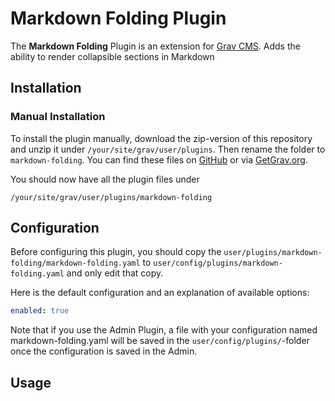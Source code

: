 # Markdown Folding Plugin

The **Markdown Folding** Plugin is an extension for [Grav CMS](http://github.com/getgrav/grav). Adds the ability to render collapsible sections in Markdown

## Installation

### Manual Installation

To install the plugin manually, download the zip-version of this repository and unzip it under `/your/site/grav/user/plugins`. Then rename the folder to `markdown-folding`. You can find these files on [GitHub](https://github.com/alexey-rasskazov/grav-plugin-markdown-folding) or via [GetGrav.org](http://getgrav.org/downloads/plugins#extras).

You should now have all the plugin files under

    /your/site/grav/user/plugins/markdown-folding
	
## Configuration

Before configuring this plugin, you should copy the `user/plugins/markdown-folding/markdown-folding.yaml` to `user/config/plugins/markdown-folding.yaml` and only edit that copy.

Here is the default configuration and an explanation of available options:

```yaml
enabled: true
```

Note that if you use the Admin Plugin, a file with your configuration named markdown-folding.yaml will be saved in the `user/config/plugins/`-folder once the configuration is saved in the Admin.

## Usage


